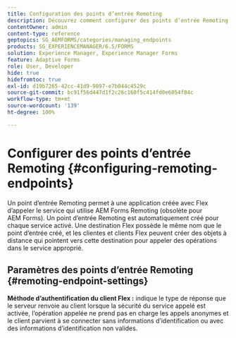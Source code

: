 ```yaml
---
title: Configuration des points d’entrée Remoting
description: Découvrez comment configurer des points d’entrée Remoting. Ce document explique comment permettre à l’application créée avec Flex d’appeler le service à l’aide d’AEM Forms Remoting.
contentOwner: admin
content-type: reference
geptopics: SG_AEMFORMS/categories/managing_endpoints
products: SG_EXPERIENCEMANAGER/6.5/FORMS
solution: Experience Manager, Experience Manager Forms
feature: Adaptive Forms
role: User, Developer
hide: true
hidefromtoc: true
exl-id: d19b7265-42cc-41d9-9897-e7b044c4529c
source-git-commit: bc91f56d447d1f2c26c160f5c414fd0e6054f84c
workflow-type: tm+mt
source-wordcount: '139'
ht-degree: 100%

---
```


# Configurer des points d’entrée Remoting {#configuring-remoting-endpoints}

Un point d’entrée Remoting permet à une application créée avec Flex dʼappeler le service qui utilise AEM Forms Remoting (obsolète pour AEM Forms). Un point d’entrée Remoting est automatiquement créé pour chaque service activé. Une destination Flex possède le même nom que le point d’entrée créé, et les clientes et clients Flex peuvent créer des objets à distance qui pointent vers cette destination pour appeler des opérations dans le service approprié.

## Paramètres des points d’entrée Remoting {#remoting-endpoint-settings}

**Méthode d’authentification du client Flex :** indique le type de réponse que le serveur renvoie au client lorsque la sécurité du service appelé est activée, l’opération appelée ne prend pas en charge les appels anonymes et le client parvient à se connecter sans informations d’identification ou avec des informations d’identification non valides.
